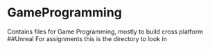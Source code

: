 # GameProgramming
Contains files for Game Programming, mostly to build cross platform
##Unreal
For assignments this is the directory to look in
